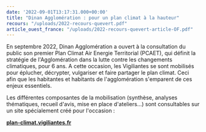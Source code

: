 ```yaml
---
date: '2022-09-01T13:17:31.000+00:00'
title: "Dinan Agglomération : pour un plan climat à la hauteur"
recours: "/uploads/2022-recours-quevert.pdf"
article_ouest_france: "/uploads/2022-recours-quevert-article-OF.pdf"
---
```


En septembre 2022, Dinan Agglomération a ouvert à la consultation du public son premier Plan Climat Air Energie Territorial (PCAET), qui définit la stratégie de l'Agglomération dans la lutte contre les changements climatiques, pour 6 ans. A cette occasion, les Vigiliantes se sont mobilisés pour éplucher, décrypter, vulgariser et faire partager le plan climat. Ceci afin que les habitantes et habitants de l'agglomération s'emparent de ces enjeux essentiels.

Les différentes composantes de la mobilisation (synthèse, analyses thématiques, recueil d'avis, mise en place d'ateliers...) sont consultables sur un site spécialement créé pour l'occasion :

**[plan-climat.vigiliantes.fr](https://plan-climat.vigiliantes.fr/)**
